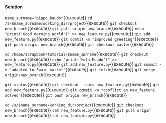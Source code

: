 #### Solution

`name_surname="pippo_baudo"`{{execute}}
`cd /s/$name_surname/working_dir/project`{{execute}}
`git checkout new_branch`{{execute}}
`git pull origin new_branch`{{execute}}
`echo "print('Good morning World')" >> new_feature.py`{{execute}}
`git add new_feature.py`{{execute}}
`git commit -m "improved greeting"`{{execute}}
`git push origin new_branch`{{execute}}
`git checkout master`{{execute}}

`cd /home/scrapbook/tutorial/$name_surname`{{execute}}
`git checkout new_branch`{{execute}}
`echo "print('Hola Mundo')" >> new_feature.py`{{execute}}
`git add new_feature.py`{{execute}}
`git commit -m "adapted to Spain market"`{{execute}}
`git fetch`{{execute}}
`git merge origin/new_branch`{{execute}}

`git status`{{execute}}
`git checkout --ours new_feature.py`{{execute}}
`git add new_feature.py`{{execute}}
`git commit -m "conflict on new_feature solved"`{{execute}}
`git push origin new_branch`{{execute}}

`cd /s/$name_surname/working_dir/project`{{execute}}
`git checkout new_branch`{{execute}}
`cat new_feature.py`{{execute}}
`git pull origin new_branch`{{execute}}
`cat new_feature.py`{{execute}}

